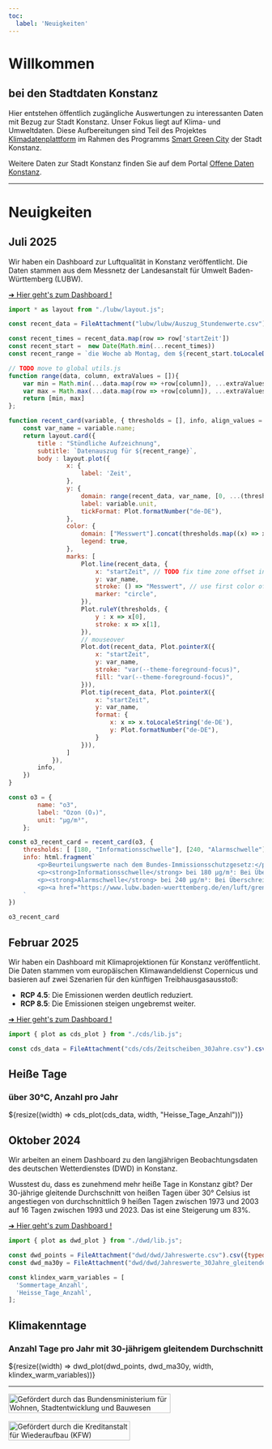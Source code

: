 ```yaml
---
toc:
  label: 'Neuigkeiten'
---
```


<h1>Willkommen</h1>
<h2>bei den Stadtdaten Konstanz</h2>

Hier entstehen öffentlich zugängliche Auswertungen zu interessanten
Daten mit Bezug zur Stadt Konstanz. Unser Fokus liegt auf Klima- und
Umweltdaten. Diese Aufbereitungen sind Teil des Projektes
[Klimadatenplattform][project] im Rahmen des Programms [Smart Green
City][sgc] der Stadt Konstanz.

Weitere Daten zur Stadt Konstanz finden Sie auf dem Portal [Offene Daten
Konstanz][od].

[project]: https://smart-green-city-konstanz.de/klimadatenplattform
[sgc]: https://smart-green-city-konstanz.de/
[od]: https://offenedaten-konstanz.de/

---

<h1>Neuigkeiten</h1><h2></h2>


## Juli 2025

Wir haben ein Dashboard zur Luftqualität in Konstanz veröffentlicht.
Die Daten stammen aus dem Messnetz der Landesanstalt für
Umwelt Baden-Württemberg (LUBW).


[➜ Hier geht's zum Dashboard !](lubw/index.html)

```js
import * as layout from "./lubw/layout.js";

const recent_data = FileAttachment("lubw/lubw/Auszug_Stundenwerte.csv").csv({typed: true})
```

```js
const recent_times = recent_data.map(row => row['startZeit'])
const recent_start =  new Date(Math.min(...recent_times))
const recent_range = `die Woche ab Montag, dem ${recent_start.toLocaleDateString('de-DE', {year: 'numeric', month: 'long', day: 'numeric'})}`

// TODO move to global utils.js
function range(data, column, extraValues = []){
    var min = Math.min(...data.map(row => +row[column]), ...extraValues);
    var max = Math.max(...data.map(row => +row[column]), ...extraValues);
    return [min, max]
};

function recent_card(variable, { thresholds = [], info, align_values = [] } = {}) {
    const var_name = variable.name;
    return layout.card({
        title : "Stündliche Aufzeichnung",
        subtitle: `Datenauszug für ${recent_range}`,
        body : layout.plot({
                x: {
                    label: 'Zeit',
                },
                y: {
                    domain: range(recent_data, var_name, [0, ...(thresholds.map(x => x[0])), ...align_values]),
                    label: variable.unit,
                    tickFormat: Plot.formatNumber("de-DE"),
                },
                color: {
                    domain: ["Messwert"].concat(thresholds.map((x) => x[1])),
                    legend: true,
                },
                marks: [
                    Plot.line(recent_data, {
                        x: "startZeit", // TODO fix time zone offset in GUI
                        y: var_name,
                        stroke: () => "Messwert", // use first color of palette
                        marker: "circle",
                    }),
                    Plot.ruleY(thresholds, {
                        y : x => x[0],
                        stroke: x => x[1],
                    }),
                    // mouseover
                    Plot.dot(recent_data, Plot.pointerX({
                        x: "startZeit",
                        y: var_name,
                        stroke: "var(--theme-foreground-focus)",
                        fill: "var(--theme-foreground-focus)",
                    })),
                    Plot.tip(recent_data, Plot.pointerX({
                        x: "startZeit",
                        y: var_name,
                        format: {
                            x: x => x.toLocaleString('de-DE'),
                            y: Plot.formatNumber("de-DE"),
                        }
                    })),
                ]
            }),
        info,
    })
}

const o3 = {
        name: "o3",
        label: "Ozon (O₃)",
        unit: "µg/m³",
    };
```

```js
const o3_recent_card = recent_card(o3, {
    thresholds: [ [180, "Informationsschwelle"], [240, "Alarmschwelle"] ],
    info: html.fragment`
        <p>Beurteilungswerte nach dem Bundes-Immissionsschutzgesetz:</p>
        <p><strong>Informationsschwelle</strong> bei 180 µg/m³: Bei Überschreitung besteht bereits bei kurzfristiger Exposition ein Risiko für die Gesundheit insbesondere empfindlicher Bevölkerungsgruppen. Es müssen unverzüglich Informationen bereitgestellt werden.</p>
        <p><strong>Alarmschwelle</strong> bei 240 µg/m³: Bei Überschreitung besteht selbst bei kurzfristiger Exposition ein Risiko für die Gesundheit der Gesamtbevölkerung. Es müssen unverzüglich Maßnahmen ergriffen werden.</p>
        <p><a href="https://www.lubw.baden-wuerttemberg.de/en/luft/grenzwerte/rechtlichegrundlagen">Weiterführende Informationen zu den Beurteilungswerten finden Sie auf den Seiten der LUBW.</a></p>
    `
})
```

```js
o3_recent_card
```

## Februar 2025

Wir haben ein Dashboard mit Klimaprojektionen für Konstanz
veröffentlicht. Die Daten stammen vom europäischen Klimawandeldienst
Copernicus und basieren auf zwei Szenarien für den künftigen
Treibhausgasausstoß:

  - **RCP 4.5**: Die Emissionen werden deutlich reduziert.
  - **RCP 8.5**: Die Emissionen steigen ungebremst weiter.

[➜ Hier geht's zum Dashboard !](cds/index.html)

```js
import { plot as cds_plot } from "./cds/lib.js";

const cds_data = FileAttachment("cds/cds/Zeitscheiben_30Jahre.csv").csv({typed: true});
```

<div class="card">
  <h2>Heiße Tage</h2>
  <h3>über 30℃, Anzahl pro Jahr</h3>
${resize((width) => cds_plot(cds_data, width, "Heisse_Tage_Anzahl"))}
</div> <!-- card -->


## Oktober 2024

Wir arbeiten an einem Dashboard zu den langjährigen Beobachtungsdaten
des deutschen Wetterdienstes (DWD) in Konstanz.

Wusstest du, dass es zunehmend mehr heiße Tage in Konstanz gibt?
Der 30-jährige gleitende Durchschnitt von heißen Tagen über 30° Celsius
ist angestiegen von durchschnittlich 9 heißen Tagen zwischen 1973 und
2003 auf 16 Tagen zwischen 1993 und 2023. Das ist eine Steigerung
um 83%.

[➜ Hier geht's zum Dashboard !](dwd/index.html)

```js
import { plot as dwd_plot } from "./dwd/lib.js";

const dwd_points = FileAttachment("dwd/dwd/Jahreswerte.csv").csv({typed: true})
const dwd_ma30y = FileAttachment("dwd/dwd/Jahreswerte_30Jahre_gleitender_Durchschnitt.csv").csv({typed: true})

const klindex_warm_variables = [
  'Sommertage_Anzahl',
  'Heisse_Tage_Anzahl',
];
```

<div class="card">
  <h2>Klimakenntage</h2>
  <h3>Anzahl Tage pro Jahr mit 30-jährigem gleitendem Durchschnitt</h3>
${resize((width) => dwd_plot(dwd_points, dwd_ma30y, width, klindex_warm_variables))}
</div> <!-- card -->

---

<div style="display: flex; align-items: center; flex-wrap: wrap; gap: 1rem;">
  <img
    style="flex: 0 1 auto; max-width: 20rem; width: 100%;"
    title="Smart City Sponsor"
    alt="Gefördert durch das Bundensministerium für Wohnen, Stadtentwicklung und Bauwesen"
    src="/assets/sponsor-BMWSB.svg"
  />
  <img
    style="flex: 0 1 auto; max-width: 15rem; width: 100%;"
    title="Smart City Sponsor"
    alt="Gefördert durch die Kreditanstalt für Wiederaufbau (KFW)"
    src="/assets/sponsor-KFW.png"
  />
</div>
